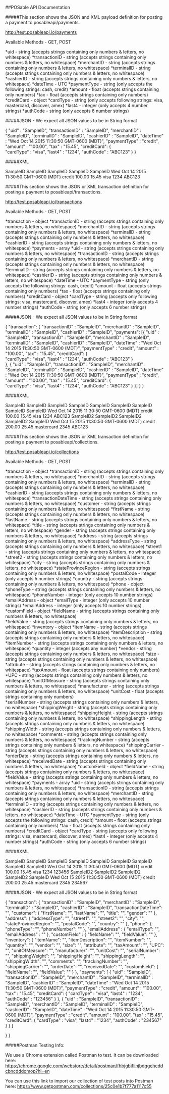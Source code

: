 ##POSable API Documentation

#####This section shows the JSON and XML payload definition for posting a payment to posableapi/payments.

http://test.posableapi.io/payments

Available Methods - GET, POST

*uid              - string  (accepts strings containing only numbers & letters, no whitespace)
*transactionID    - string  (accepts strings containing only numbers & letters, no whitespace)
*merchantID       - string  (accepts strings containing only numbers & letters, no whitespace)
*terminalID       - string  (accepts strings containing only numbers & letters, no whitespace)
*cashierID        - string  (accepts strings containing only numbers & letters, no whitespace)
*dateTime         - UTC
*paymentType      - string  (only accepts the following strings: cash, credit)
*amount           - float   (accepts strings containing only numbers)
*tax              - float   (accepts strings containing only numbers)
*creditCard       - object
 *cardType      - string  (only accepts following strings: visa, mastercard, discover, amex)
 *last4         - integer (only accepts 4 number strings)
 *authCode      - string  (only accepts 6 number strings)
        
        
#####JSON - We expect all JSON values to be in String format

{
  "uid" : "SampleID",
  "transactionID" : "SampleID",
   "merchantID" : "SampleID",
   "terminalID" : "SampleID",
   "cashierID" : "SampleID",
   "dateTime" :  "Wed Oct 14 2015 11:30:50 GMT-0600 (MDT)",
   "paymentType" : "credit",
   "amount" : "100.00",
   "tax" : "15.45",
   "creditCard": {           
        "cardType" : "visa",
        "last4" : "1234",
        "authCode" : "ABC123"
    }
} 
        
#####XML

<payment>
    <uid>SampleID</uid>
    <transactionID>SampleID</transactionID>
    <merchantID>SampleID</merchantID>
    <terminalID>SampleID</terminalID>
    <cashierID>SampleID</cashierID>
    <dateTime>Wed Oct 14 2015 11:30:50 GMT-0600 (MDT)</dateTime>
    <paymentType>credit</paymentType>
    <amount>100.00</amount>
    <tax>15.45</tax>
    <creditCard>
        <cardType>visa</cardType>
        <last4>1234</last4>
        <authCode>ABC123</authCode>
    </creditCard>
</payment>


#####This section shows the JSON or XML transaction definition for posting a payment to posableapi/transactions.

http://test.posableapi.io/transactions

Available Methods - GET, POST

*transaction         - object
*transactionID       - string  (accepts strings containing only numbers & letters, no whitespace)
*merchantID          - string  (accepts strings containing only numbers & letters, no whitespace)
*terminalID          - string  (accepts strings containing only numbers & letters, no whitespace)
*cashierID           - string  (accepts strings containing only numbers & letters, no whitespace)
*payments            - array
*uid                 - string  (accepts strings containing only numbers & letters, no whitespace)
*transactionID       - string  (accepts strings containing only numbers & letters, no whitespace)
*merchantID          - string  (accepts strings containing only numbers & letters, no whitespace)
*terminalID          - string  (accepts strings containing only numbers & letters, no whitespace)
*cashierID           - string  (accepts strings containing only numbers & letters, no whitespace)
*dateTime            - UTC
*paymentType         - string  (only accepts the following strings: cash, credit)
*amount              - float   (accepts strings containing only numbers)
*tax                 - float   (accepts strings containing only numbers)
*creditCard          - object
   *cardType         - string  (accepts only following strings: visa, mastercard, discover, amex)
   *last4            - integer (only accepts 4 number strings)
   *authCode         - string  (only accepts 6 number strings)
   
   
#####JSON - We expect all JSON values to be in String format
 
{ 
    "transaction": {
          "transactionID" : "SampleID",
          "merchantID" : "SampleID",
          "terminalID" : "SampleID",
          "cashierID" : "SampleID",
          "payments": [{
              "uid" : "SampleID",
              "transactionID" : "SampleID",
               "merchantID" : "SampleID",
               "terminalID" : "SampleID",
               "cashierID" : "SampleID",
               "dateTime" :  "Wed Oct 14 2015 11:30:50 GMT-0600 (MDT)",
               "paymentType" : "credit",
               "amount" : "100.00",
               "tax" : "15.45",
               "creditCard": {           
                    "cardType" : "visa",
                    "last4" : "1234",
                    "authCode" : "ABC123"
               }      
          },
          {
              "uid" : "SampleID",
              "transactionID" : "SampleID",
               "merchantID" : "SampleID",
               "terminalID" : "SampleID",
               "cashierID" : "SampleID",
               "dateTime" :  "Wed Oct 14 2015 11:30:50 GMT-0600 (MDT)",
               "paymentType" : "credit",
               "amount" : "100.00",
               "tax" : "15.45",
               "creditCard": {           
                    "cardType" : "visa",
                    "last4" : "1234",
                    "authCode" : "ABC123"
               }
          }] 
    }
}

#####XML

<transaction>
    <transactionID>SampleID</transactionID>
    <merchantID>SampleID</merchantID>
    <terminalID>SampleID</terminalID>
    <cashierID>SampleID</cashierID>
        <payments>
            <payment> 
                <uid>SampleID</uid> 
                <transactionID>SampleID</transactionID>
                <merchantID>SampleID</merchantID>
                <terminalID>SampleID</terminalID>
                <cashierID>SampleID</cashierID>
                <dateTime>Wed Oct 14 2015 11:30:50 GMT-0600 (MDT)</dateTime>
                <paymentType>credit</paymentType>
                <amount>100.00</amount>
                <tax>15.45</tax>
                <creditCard>
                    <cardType>visa</cardType>
                    <last4>1234</last4>
                    <authCode>ABC123</authCode>
                </creditCard>
            </payment>
            <payment> 
                <uid>SampleID2</uid> 
                <transactionID>SampleID2</transactionID>
                <merchantID>SampleID2</merchantID>
                <terminalID>SampleID2</terminalID>
                <cashierID>SampleID</cashierID>
                <dateTime>Wed Oct 15 2015 11:30:50 GMT-0600 (MDT)</dateTime>
                <paymentType>credit</paymentType>
                <amount>200.00</amount>
                <tax>25.45</tax>
                <creditCard>
                    <cardType>mastercard</cardType>
                    <last4>2345</last4>
                    <authCode>ABC123</authCode>
                </creditCard>
            </payment>
        </payments>
</transaction> 

#####This section shows the JSON or XML transaction definition for posting a payment to posableapi/collections.

http://test.posableapi.io/collections

Available Methods - GET, POST

*transaction            - object
  *transactionID        - string  (accepts strings containing only numbers & letters, no whitespace)
  *merchantID           - string  (accepts strings containing only numbers & letters, no whitespace)
  *terminalID           - string  (accepts strings containing only numbers & letters, no whitespace)
  *cashierID            - string  (accepts strings containing only numbers & letters, no whitespace)
  *transactionDateTime  - string  (accepts strings containing only numbers & letters, no whitespace)
    *customer           - string  (accepts strings containing only numbers & letters, no whitespace) 
       *firstName       - string  (accepts strings containing only numbers & letters, no whitespace)
       *lastName        - string  (accepts strings containing only numbers & letters, no whitespace) 
       *title           - string  (accepts strings containing only numbers & letters, no whitespace)
       *gender          - string  (accepts strings containing only numbers & letters, no whitespace)
       *address         - string  (accepts strings containing only numbers & letters, no whitespace)
       *addressType     - string  (accepts strings containing only numbers & letters, no whitespace)
       *street1         - string  (accepts strings containing only numbers & letters, no whitespace)
       *street2         - string  (accepts strings containing only numbers & letters, no whitespace)
       *city            - string  (accepts strings containing only numbers & letters, no whitespace)
       *stateProvinceRegion - string  (accepts strings containing only numbers & letters, no whitespace)
       *postalCode      - integer (only accepts 5 number strings)
       *country         - string  (accepts strings containing only numbers & letters, no whitespace)
    *phone              - object
      *phoneType        - string  (accepts strings containing only numbers & letters, no whitespace)
      *phoneNumber      - integer (only accepts 10 number strings)
    *emailAddress       - object
       *emailType       - integer (only accepts 10 number strings)
       *emailAddress    - integer (only accepts 10 number strings)
    *customField        - object 
       *fieldName       - string  (accepts strings containing only numbers & letters, no whitespace)       
       *fieldValue      - string  (accepts strings containing only numbers & letters, no whitespace)
  *inventory           - object
   *itemName          - string  (accepts strings containing only numbers & letters, no whitespace)
   *itemDescription   - string  (accepts strings containing only numbers & letters, no whitespace)
   *itemNumber        - string  (accepts strings containing only numbers & letters, no whitespace)
   *quantity          - integer (accepts any number)
   *vendor            - string  (accepts strings containing only numbers & letters, no whitespace)
   *size              - string  (accepts strings containing only numbers & letters, no whitespace)
   *attribute         - string  (accepts strings containing only numbers & letters, no whitespace)
   *taxAmount         - float   (accepts strings containing only numbers)         
   *UPC               - string  (accepts strings containing only numbers & letters, no whitespace)
   *unitOfMeasure     - string  (accepts strings containing only numbers & letters, no whitespace)
   *manufacturer      - string  (accepts strings containing only numbers & letters, no whitespace)
   *unitCost          - float   (accepts strings containing only numbers)   
   *serialNumber      - string  (accepts strings containing only numbers & letters, no whitespace)
   *shippingWeight    - string  (accepts strings containing only numbers & letters, no whitespace)
   *shippingHeight    - string  (accepts strings containing only numbers & letters, no whitespace)
   *shippingLength    - string  (accepts strings containing only numbers & letters, no whitespace)
   *shippingWidth     - string  (accepts strings containing only numbers & letters, no whitespace)
   *comments          - string  (accepts strings containing only numbers & letters, no whitespace)
   *trackingNumber    - string  (accepts strings containing only numbers & letters, no whitespace)
   *shippingCarrier   - string  (accepts strings containing only numbers & letters, no whitespace)
   *orderDate         - string  (accepts strings containing only numbers & letters, no whitespace)
   *receivedDate      - string  (accepts strings containing only numbers & letters, no whitespace)
   *customField       - object
     *fieldName       - string  (accepts strings containing only numbers & letters, no whitespace)
     *fieldValue      - string  (accepts strings containing only numbers & letters, no whitespace)
  *payments            - array
  *uid                 - string  (accepts strings containing only numbers & letters, no whitespace)
  *transactionID       - string  (accepts strings containing only numbers & letters, no whitespace)
  *merchantID          - string  (accepts strings containing only numbers & letters, no whitespace)
  *terminalID          - string  (accepts strings containing only numbers & letters, no whitespace)
  *cashierID           - string  (accepts strings containing only numbers & letters, no whitespace)
  *dateTime            - UTC
  *paymentType         - string  (only accepts the following strings: cash, credit)
  *amount              - float   (accepts strings containing only numbers)
  *tax                 - float   (accepts strings containing only numbers)
  *creditCard          - object
     *cardType         - string  (accepts only following strings: visa, mastercard, discover, amex)
     *last4            - integer (only accepts 4 number strings)
     *authCode         - string  (only accepts 6 number strings)
     
#####XML         
     
<transaction>
   <transactionID>SampleID</transactionID>
   <merchantID>SampleID</merchantID>
   <terminalID>SampleID</terminalID>
   <cashierID>SampleID</cashierID>
       <payments>
           <payment> 
               <uid>SampleID</uid> 
               <transactionID>SampleID</transactionID>
               <merchantID>SampleID</merchantID>
               <terminalID>SampleID</terminalID>
               <cashierID>SampleID</cashierID>
               <dateTime>Wed Oct 14 2015 11:30:50 GMT-0600 (MDT)</dateTime>
               <paymentType>credit</paymentType>
               <amount>100.00</amount>
               <tax>15.45</tax>
               <creditCard>
                   <cardType>visa</cardType>
                   <last4>1234</last4>
                   <authCode>123456</authCode>
               </creditCard>
           </payment>
           <payment> 
               <uid>SampleID2</uid> 
               <transactionID>SampleID2</transactionID>
               <merchantID>SampleID2</merchantID>
               <terminalID>SampleID2</terminalID>
               <cashierID>SampleID</cashierID>
               <dateTime>Wed Oct 15 2015 11:30:50 GMT-0600 (MDT)</dateTime>
               <paymentType>credit</paymentType>
               <amount>200.00</amount>
               <tax>25.45</tax>
               <creditCard>
                   <cardType>mastercard</cardType>
                   <last4>2345</last4>
                   <authCode>234567</authCode>
               </creditCard>
           </payment>
       </payments>
</transaction> 

#####JSON - We expect all JSON values to be in String format

{
    "transaction": {
    "transactionID" : "SampleID",
    "merchantID" : "SampleID",
    "terminalID" : "SampleID",
    "cashierID" : "SampleID",
    "transactionDateTime": "",
    "customer": {
      "firstName": "",
      "lastName": "",
      "title": "",
      "gender": ""
    },
    "address": {
      "addressType": "",
      "street1": "",
      "street2": "",
      "city": "",
      "stateProvinceRegion": "",
      "postalCode": "",
      "country": ""
    },
    "phone": {
      "phoneType": "",
      "phoneNumber": ""
    },
    "emailAddress" : {
      "emailType": "",
      "emailAddress" : ""
    },
    "customField" : {
      "fieldName": "",
      "fieldValue": ""
    },
    "inventory": {
      "itemName": "",
      "itemDescription": "",
      "itemNumber": "",
      "quantity": "",
      "vendor": "",
      "size": "",
      "attribute": "",
      "taxAmount": "",
      "UPC": "",
      "unitOfMeasure": "",
      "manufacturer": "",
      "unitCost": "",
      "serialNumber": "",
      "shippingWeight": "",
      "shippingHeight": "",
      "shippingLength": "",
      "shippingWidth": "",
      "comments": "",
      "trackingNumber": "",
      "shippingCarrier": "",
      "orderDate": "",
      "receivedDate": "",
      "customField": {
        "fieldName": "",
        "fieldValue": ""
      }
    },
    "payments": [
      {
        "uid" : "SampleID",
        "transactionID" : "SampleID",
        "merchantID" : "SampleID",
        "terminalID" : "SampleID",
        "cashierID" : "SampleID",
        "dateTime" :  "Wed Oct 14 2015 11:30:50 GMT-0600 (MDT)",
        "paymentType" : "credit",
        "amount" : "100.00",
        "tax" : "15.45",
        "creditCard": {
          "cardType" : "visa",
          "last4" : "1234",
          "authCode" : "123456"
        }
      },
      {
        "uid" : "SampleID",
        "transactionID" : "SampleID",
        "merchantID" : "SampleID",
        "terminalID" : "SampleID",
        "cashierID" : "SampleID",
        "dateTime" :  "Wed Oct 14 2015 11:30:50 GMT-0600 (MDT)",
        "paymentType" : "credit",
        "amount" : "100.00",
        "tax" : "15.45",
        "creditCard": {
          "cardType" : "visa",
          "last4" : "1234",
          "authCode" : "234567"
        }
      }
    ]

  }
}
 
#####Postman Testing Info:

We use a Chrome extension called Postman to test. It can be downloaded here:
https://chrome.google.com/webstore/detail/postman/fhbjgbiflinjbdggehcddcbncdddomop?hl=en

You can use this link to  import our collection of test posts into Postman here:
https://www.getpostman.com/collections/25c0e1b7f777a1117c55



